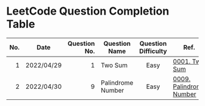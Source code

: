 # LeetCode Question Completion Table

| No. | Date       | Question No. | Question Name     | Question Difficulty | Ref.                                                               |
| --: | ---------- | -----------: | ----------------- | :-----------------: | ------------------------------------------------------------------ |
|   1 | 2022/04/29 |            1 | Two Sum           |        Easy         | [0001. Two Sum](/questions/0001-Two-Sum/qa.md)                     |
|   2 | 2022/04/30 |            9 | Palindrome Number |        Easy         | [0009. Palindrome Number](/questions/0009-Palindrome-Number/qa.md) |
